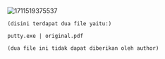![1711519375537](https://github.com/FakeAXL00/Venom-Back/assets/164671698/f9fd3fff-dbb4-4f54-a9c5-7654334ae6ab)

``(disini terdapat dua file yaitu:)``
```
putty.exe | original.pdf
```
``(dua file ini tidak dapat diberikan oleh author)``
